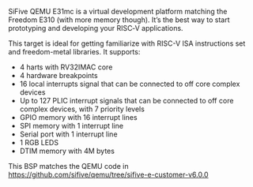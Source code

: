 SiFive QEMU E31mc is a virtual development platform matching the Freedom E310 (with more memory though).
It’s the best way to start prototyping and developing your RISC‑V applications.

This target is ideal for getting familiarize with RISC-V ISA instructions set and freedom-metal libraries. It supports:

- 4 harts with RV32IMAC core
- 4 hardware breakpoints
- 16 local interrupts signal that can be connected to off core complex devices
- Up to 127 PLIC interrupt signals that can be connected to off core complex devices, with 7 priority levels
- GPIO memory with 16 interrupt lines
- SPI memory with 1 interrupt line
- Serial port with 1 interrupt line
- 1 RGB LEDS
- DTIM memory with 4M bytes

This BSP matches the QEMU code in https://github.com/sifive/qemu/tree/sifive-e-customer-v6.0.0
